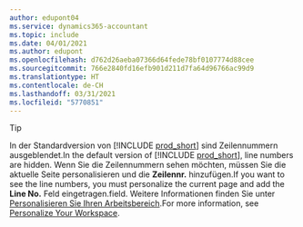 ```yaml
---
author: edupont04
ms.service: dynamics365-accountant
ms.topic: include
ms.date: 04/01/2021
ms.author: edupont
ms.openlocfilehash: d762d26aeba07366d64fede78bf0107774d88cee
ms.sourcegitcommit: 766e2840fd16efb901d211d7fa64d96766ac99d9
ms.translationtype: HT
ms.contentlocale: de-CH
ms.lasthandoff: 03/31/2021
ms.locfileid: "5770851"
---
```

> [!TIP]
> <span data-ttu-id="58306-101">In der Standardversion von [!INCLUDE [prod_short](prod_short.md)] sind Zeilennummern ausgeblendet.</span><span class="sxs-lookup"><span data-stu-id="58306-101">In the default version of [!INCLUDE [prod_short](prod_short.md)], line numbers are hidden.</span></span> <span data-ttu-id="58306-102">Wenn Sie die Zeilennummern sehen möchten, müssen Sie die aktuelle Seite personalisieren und die **Zeilennr.** hinzufügen.</span><span class="sxs-lookup"><span data-stu-id="58306-102">If you want to see the line numbers, you must personalize the current page and add the **Line No.**</span></span> <span data-ttu-id="58306-103">Feld eingetragen.</span><span class="sxs-lookup"><span data-stu-id="58306-103">field.</span></span> <span data-ttu-id="58306-104">Weitere Informationen finden Sie unter [Personalisieren Sie Ihren Arbeitsbereich](../ui-personalization-user.md#to-start-personalizing-a-page-through-the-personalizing-banner).</span><span class="sxs-lookup"><span data-stu-id="58306-104">For more information, see [Personalize Your Workspace](../ui-personalization-user.md#to-start-personalizing-a-page-through-the-personalizing-banner).</span></span>  
